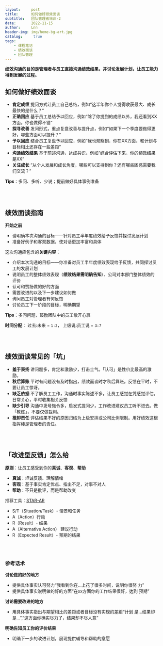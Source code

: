 ```yaml
---
layout:     post
title:      如何做好绩效面谈
subtitle:   团队管理者培训-2
date:       2022-11-15
author:     Lnn
header-img: img/home-bg-art.jpg
catalog: 	 true
tags:
    - 课程笔记
    - 绩效面谈
    - 团队管理
---
```



**绩效沟通的目的是管理者与员工直接沟通绩效结果，并讨论发展计划，让员工能力得到发展的过程。**


## 如何做好绩效面谈

- **肯定成绩** 提问方式让员工自己总结，例如“这半年你个人觉得收获最大、成长最快的是什么？”
- **正确回应** 基于员工总结予以回应，例如“除了你提到的成绩以外，我还看到XX方面，你也做得不错”
- **探寻改善** 发问形式，重点复盘改善与提升点，例如“如果下一个季度要做得更好，哪些方面可以提升？”
- **予以回应** 结合员工复盘予以回应，例如“我也观察到，你在XX方面，和计划与目标相比还存在一些差距”
- **沟通绩效结果** 基于前述沟通，达成共识，例如“综合评估下来，你的绩效结果是XX”
- **关注成长** “从个人发展和成长角度，哪些可以支持到你？还有哪些困惑需要我们交流？”

**Tips**：多问、多听、少说；提前做好具体事例准备


<br>
<br>


## 绩效面谈指南


**开始之前**
- 请明确本次沟通的目标——针对员工半年度绩效给予反馈并探讨发展计划
- 准备好例子和客观数据，使对话更加丰富和具体

这次沟通应包含的**关键内容**：
- 介绍本次沟通的目标——你准备对员工半年度绩效表现给予反馈，共同探讨员工的发展计划
- 说明员工的整体绩效表现（**绩效结果需明确告知**）、公司对本部门整体绩效的评价
- 认可和赞扬做的好的方面
- 需要改进的以及下一步建议如何做
- 询问员工对管理者有何反馈
- 讨论员工下一阶段的目标，明确期望

**Tips**：多问问题，鼓励团队中的员工敞开心扉


**时间分配**： 过去:未来 = `1:2`， 上级说:员工说 = `3:7`


<br>
<br>

## 绩效面谈常见的「坑」


- **羞于表扬** 讲问题多，肯定和激励少，打击士气。「认可」是性价比最高的激励。
- **秋后算账** 平时有问题没有及时指出，绩效面谈时才秋后算账。反馈在平时，不要让员工惊讶。
- **缺乏依据** 不了解员工工作，沟通时事实陈述不多，让员工感觉在凭感觉评估。日常关心，平时收集相关反馈
- **缺少引导** 沟通中发号施令多，启发式提问少，工作改进建议员工听不进去。做「教练」，不要仅做裁判。
- **推卸责任** 评估结果不好的原因归结为上级安排或公司比例限制。用好绩效这根指挥棒是管理者的责任。


<br>
<br>

## 「改进型反馈」怎么给


**原则**：让员工感受到你的**真诚**、**客观**、**帮助**
- **真诚**：坦诚反馈、理解情绪
- **客观**：基于事实肯定优点、指出不足，对事不对人
- **帮助**：不只是批评，而是帮助改变

推荐工具：[STAR-AR](https://wiki.mbalib.com/zh-tw/STAR%E5%8E%9F%E5%88%99)

- S/T（Situation/Task）- 情景和任务 
- A（Action）行动 
- R（Result）- 结果
- A（Alternative Action） 建议行动
- R（Expected Result）- 预期的结果


<br>
<br>

### 参考话术

**讨论做的好的地方**
-  提供具体事实认可努力“我看到你在…上花了很多时间，说明你很努
力”
- 提供具体事实说明做的好的方面“在xx方面你的工作结果很好，达到
预期”

**讨论需要改进的地方**
- 用具体事实指出与期望相比的差距或者目标没有实现的差距“计划
是…结果却是…”,”这方面你确实尽力了，结果却不尽人意”

**明确告知员工你的评价结果**
- 明确下一步的改进计划，展现提供辅导和帮助的意愿